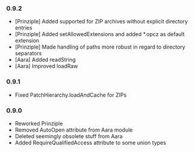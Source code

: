 ### 0.9.2
- [Prinziple] Added supported for ZIP archives without explicit directory entries
- [Prinziple] Added setAllowedExtensions and added *.opcz as default extension
- [Prinziple] Made handling of paths more robust in regard to directory separators
- [Aara] Added readString
- [Aara] Improved loadRaw

### 0.9.1
- Fixed PatchHierarchy.loadAndCache for ZIPs

### 0.9.0
- Reworked Prinziple
- Removed AutoOpen attribute from Aara module
- Deleted seemingly obsolete stuff from Aara
- Added RequireQualifiedAccess attribute to some union types